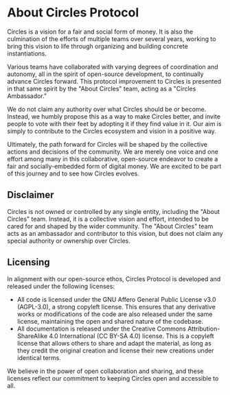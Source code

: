 # About Circles Protocol

Circles is a vision for a fair and social form of money. It is also the culmination of the efforts of multiple teams over several years, working to bring this vision to life through organizing and building concrete instantiations.  

Various teams have collaborated with varying degrees of coordination and autonomy, all in the spirit of open-source development, to continually advance Circles forward. This protocol improvement to Circles is presented in that same spirit by the "About Circles" team, acting as a "Circles Ambassador." 

We do not claim any authority over what Circles should be or become. Instead, we humbly propose this as a way to make Circles better, and invite people to vote with their feet by adopting it if they find value in it. Our aim is simply to contribute to the Circles ecosystem and vision in a positive way.

Ultimately, the path forward for Circles will be shaped by the collective actions and decisions of the community. We are merely one voice and one effort among many in this collaborative, open-source endeavor to create a fair and socially-embedded form of digital money. We are excited to be part of this journey and to see how Circles evolves.

## Disclaimer
Circles is not owned or controlled by any single entity, including the "About Circles" team. Instead, it is a collective vision and effort, intended to be cared for and shaped by the wider community. The "About Circles" team acts as an ambassador and contributor to this vision, but does not claim any special authority or ownership over Circles.

## Licensing
In alignment with our open-source ethos, Circles Protocol is developed and released under the following licenses:

- All code is licensed under the GNU Affero General Public License v3.0 (AGPL-3.0), a strong copyleft license. This ensures that any derivative works or modifications of the code are also released under the same license, maintaining the open and shared nature of the codebase.
- All documentation is released under the Creative Commons Attribution-ShareAlike 4.0 International (CC BY-SA 4.0) license. This is a copyleft license that allows others to share and adapt the material, as long as they credit the original creation and license their new creations under identical terms.

We believe in the power of open collaboration and sharing, and these licenses reflect our commitment to keeping Circles open and accessible to all.